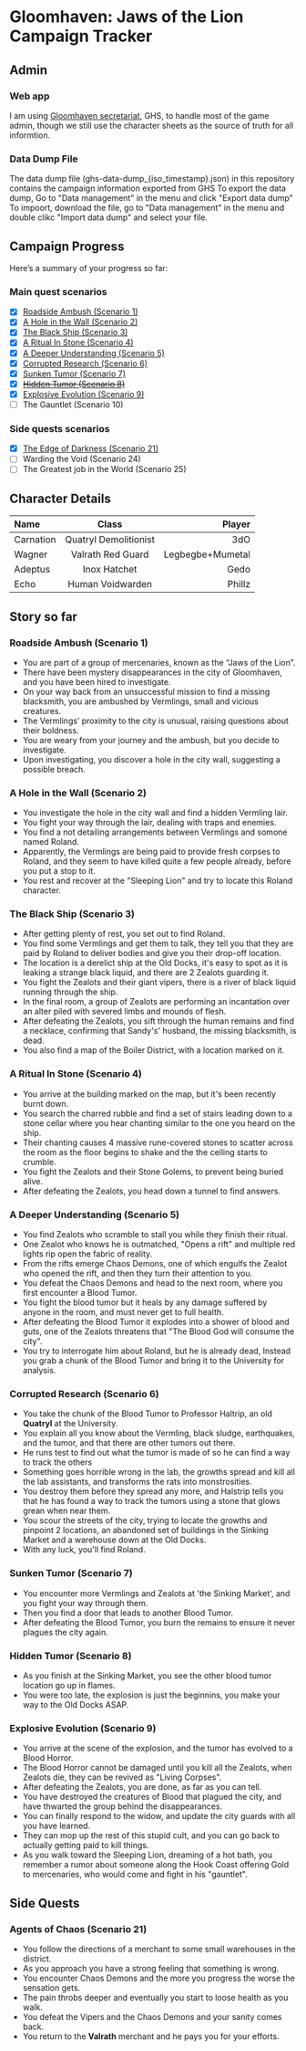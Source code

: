 # Gloomhaven: Jaws of the Lion Campaign Tracker

## Admin
### Web app
I am using [Gloomhaven secretariat](https://ghs.champonthis.de/), GHS, to handle most of the game admin, though we still use the character sheets as the source of truth for all informtion.

### Data Dump File
The data dump file (ghs-data-dump_{iso_timestamp}.json) in this repository contains the campaign information exported from GHS
To export the data dump, Go to "Data management" in the menu and click "Export data dump"
To impoort, download the file, go to "Data management" in the menu and double clikc "Import data dump" and select your file.

## Campaign Progress
Here’s a summary of your progress so far:

### Main quest scenarios
- [x] [Roadside Ambush (Scenario 1)](#roadside-ambush-scenario-1)
- [x] [A Hole in the Wall (Scenario 2)](#a-hole-in-the-wall-scenario-2)
- [x] [The Black Ship (Scenario 3)](#the-black-ship-scenario-3)
- [x] [A Ritual In Stone (Scenario 4)](#a-ritual-in-stone-scenario-4)
- [x] [A Deeper Understanding (Scenario 5)](#a-deeper-understanding-scenario-5)
- [x] [Corrupted Research (Scenario 6)](#corrupted-research-scenario-6)
- [x] [Sunken Tumor (Scenario 7)](#sunken-tumor-scenario-7)
- [x] ~~[Hidden Tumor (Scenario 8)](#hidden-tumor-scenario-8)~~
- [x] [Explosive Evolution (Scenario 9)](#explosive-evolution-scenario-9)
- [ ] The Gauntlet (Scenario 10)

### Side quests scenarios
- [x] [The Edge of Darkness (Scenario 21)](#the-edge-of-darkness-scenario-21)
- [ ] Warding the Void (Scenario 24)
- [ ] The Greatest job in the World (Scenario 25)

## Character Details 
| Name      |         Class         |           Player |
| :-------- | :-------------------: | ---------------: |
| Carnation | Quatryl Demolitionist |              3dO |
| Wagner    |   Valrath Red Guard   | Legbegbe+Mumetal |
| Adeptus   |     Inox Hatchet      |             Gedo |
| Echo      |   Human Voidwarden    |           Phillz |

## Story so far

### Roadside Ambush (Scenario 1)
- You are part of a group of mercenaries, known as the “Jaws of the Lion”.
- There have been mystery disappearances in the city of Gloomhaven, and you have been hired to investigate.
- On your way back from an unsuccessful mission to find a missing blacksmith, you are ambushed by Vermlings, small and vicious creatures.
- The Vermlings’ proximity to the city is unusual, raising questions about their boldness.
- You are weary from your journey and the ambush, but you decide to investigate.
- Upon investigating, you discover a hole in the city wall, suggesting a possible breach.

### A Hole in the Wall (Scenario 2)
- You investigate the hole in the city wall and find a hidden Vermling lair.
- You fight your way through the lair, dealing with traps and enemies.
- You find a not detailing arrangements between Vermlings and somone named Roland.
- Apparently, the Vermlings are being paid to provide fresh corpses to Roland, and they seem to have killed quite a few people already, before you put a stop to it.
- You rest and recover at the "Sleeping Lion" and try to locate this Roland character.

### The Black Ship (Scenario 3)
- After getting plenty of rest, you set out to find Roland.
- You find some Vermlings and get them to talk, they tell you that they are paid by Roland to deliver bodies and give you their drop-off location.
- The location is a derelict ship at the Old Docks, it's easy to spot as it is leaking a strange black liquid, and there are 2 Zealots guarding it.
- You fight the Zealots and their giant vipers, there is a river of black liquid running through the ship.
- In the final room, a group of Zealots are performing an incantation over an alter piled with severed limbs and mounds of flesh.
- After defeating the Zealots, you sift through the human remains and find a necklace, confirming that Sandy's' husband, the missing blacksmith, is dead.
- You also find a map of the Boiler District, with a location marked on it.

### A Ritual In Stone (Scenario 4)
- You arrive at the building marked on the map, but it's been recently burnt down.
- You search the charred rubble and find a set of stairs leading down to a stone cellar where you hear chanting similar to the one you heard on the ship.
- Their chanting causes 4 massive rune-covered stones to scatter across the room as the floor begins to shake and the the ceiling starts to crumble.
- You fight the Zealots and their Stone Golems, to prevent being buried alive.
- After defeating the Zealots, you head down a tunnel to find answers.

### A Deeper Understanding (Scenario 5)
- You find Zealots who scramble to stall you while they finish their ritual.
- One Zealot who knows he is outmatched, "Opens a rift" and multiple red lights rip open the fabric of reality.
- From the rifts emerge Chaos Demons, one of which engulfs the Zealot who opened the rift, and then they turn their attention to you.
- You defeat the Chaos Demons and head to the next room, where you first encounter a Blood Tumor.
- You fight the blood tumor but it heals by any damage suffered by anyone in the room, and must never get to full health.
- After defeating the Blood Tumor it explodes into a shower of blood and guts, one of the Zealots threatens that "The Blood God will consume the city".
- You try to interrogate him about Roland, but he is already dead, Instead you grab a chunk of the Blood Tumor and bring it to the University for analysis.

### Corrupted Research (Scenario 6)
- You take the chunk of the Blood Tumor to Professor Haltrip, an old **Quatryl** at the University.
- You explain all you know about the Vermling, black sludge, earthquakes, and the tumor, and that there are other tumors out there.
- He runs test to find out what the tumor is made of so he can find a way to track the others
- Something goes horrible wrong in the lab, the growths spread and kill all the lab assistants, and transforms the rats into monstrosities.
- You destroy them before they spread any more, and Halstrip tells you that he has found a way to track the tumors using a stone that glows grean when near them.
- You scour the streets of the city, trying to locate the growths and pinpoint 2 locations, an abandoned set of buildings in the Sinking Market and a warehouse down at the Old Docks.
- With any luck, you'll find Roland.

### Sunken Tumor (Scenario 7)
- You encounter more Vermlings and Zealots at 'the Sinking Market', and you fight your way through them.
- Then you find a door that leads to another Blood Tumor.
- After defeating the Blood Tumor, you burn the remains to ensure it never plagues the city again.

### Hidden Tumor (Scenario 8)
- As you finish at the Sinking Market, you see the other blood tumor location go up in flames.
- You were too late, the explosion is just the beginnins, you make your way to the Old Docks ASAP.

### Explosive Evolution (Scenario 9)
- You arrive at the scene of the explosion, and the tumor has evolved to a Blood Horror.
- The Blood Horror cannot be damaged until you kill all the Zealots, when Zealots die, they can be revived as "Living Corpses".
- After defeating the Zealots, you are done, as far as you can tell. 
- You have destroyed the creatures of Blood that plagued the city, and have thwarted the group behind the disappearances.
- You can finally respond to the widow, and update the city guards with all you have learned.
- They can mop up the rest of this stupid cult, and you can go back to actually getting paid to kill things.
- As you walk toward the Sleeping Lion, dreaming of a hot bath, you remember a rumor about someone along the Hook Coast offering Gold to mercenaries, who would come and fight in his "gauntlet".

## Side Quests

### Agents of Chaos (Scenario 21)
- You follow the directions of a merchant to some small warehouses in the district.
- As you approach you have a strong feeling that something is wrong.
- You encounter Chaos Demons and the more you progress the worse the sensation gets.
- The pain throbs deeper and eventually you start to loose health as you walk.
- You defeat the Vipers and the Chaos Demons and your sanity comes back.
- You return to the **Valrath** merchant and he pays you for your efforts.
